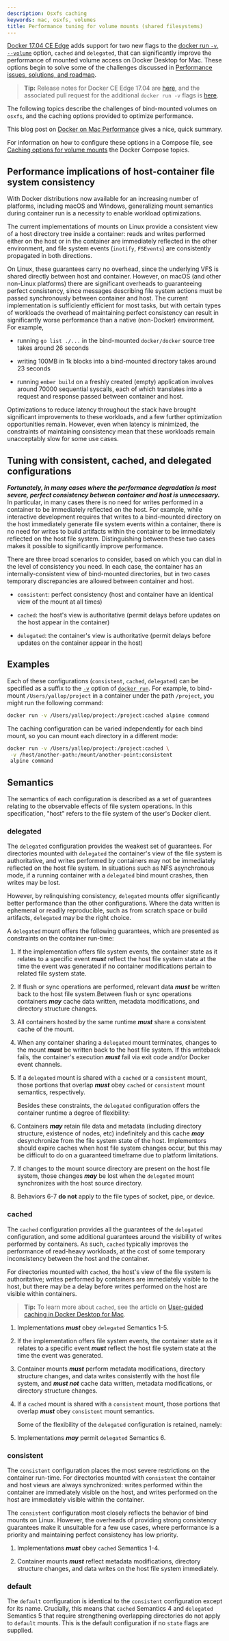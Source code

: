 ```yaml
---
description: Osxfs caching
keywords: mac, osxfs, volumes
title: Performance tuning for volume mounts (shared filesystems)
---
```


[Docker 17.04 CE Edge](https://github.com/docker/docker.github.io/blob/v17.03/edge/index.md#docker-ce-edge-new-features) adds support
for two new flags to the [docker run `-v`, `--volume`](../engine/reference/run.md#volume-shared-filesystems)
option, `cached` and `delegated`, that can significantly improve the performance
of mounted volume access on Docker Desktop for Mac. These options begin to solve some of
the challenges discussed in 
[Performance issues, solutions, and roadmap](osxfs.md#performance-issues-solutions-and-roadmap).

> **Tip:** Release notes for Docker CE Edge 17.04 are
[here](https://github.com/moby/moby/releases/tag/v17.04.0-ce), and the
associated pull request for the additional `docker run -v` flags is
[here](https://github.com/moby/moby/pull/31047).

The following topics describe the challenges of bind-mounted volumes on `osxfs`,
and the caching options provided to optimize performance.

This blog post on [Docker on Mac
Performance](https://stories.amazee.io/docker-on-mac-performance-docker-machine-vs-docker-for-mac-4c64c0afdf99)
gives a nice, quick summary.

For information on how to configure these options in a Compose file, see
[Caching options for volume mounts](../compose/compose-file/index.md#caching-options-for-volume-mounts-docker-desktop-for-mac)
the Docker Compose topics.

## Performance implications of host-container file system consistency

With Docker distributions now available for an increasing number of
platforms, including macOS and Windows, generalizing mount semantics
during container run is a necessity to enable workload optimizations.

The current implementations of mounts on Linux provide a consistent
view of a host directory tree inside a container: reads and writes
performed either on the host or in the container are immediately
reflected in the other environment, and file system events (`inotify`,
`FSEvents`) are consistently propagated in both directions.

On Linux, these guarantees carry no overhead, since the underlying VFS is
shared directly between host and container. However, on macOS (and
other non-Linux platforms) there are significant overheads to
guaranteeing perfect consistency, since messages describing file system
actions must be passed synchronously between container and host. The
current implementation is sufficiently efficient for most tasks, but
with certain types of workloads the overhead of maintaining perfect
consistency can result in significantly worse performance than a
native (non-Docker) environment. For example,

 * running `go list ./...` in the bind-mounted `docker/docker` source tree
   takes around 26 seconds

 * writing 100MB in 1k blocks into a bind-mounted directory takes
   around 23 seconds

 * running `ember build` on a freshly created (empty) application
   involves around 70000 sequential syscalls, each of which translates
   into a request and response passed between container and host.

Optimizations to reduce latency throughout the stack have brought
significant improvements to these workloads, and a few further
optimization opportunities remain. However, even when latency is
minimized, the constraints of maintaining consistency mean that these
workloads remain unacceptably slow for some use cases.

## Tuning with consistent, cached, and delegated configurations

**_Fortunately, in many cases where the performance degradation is most
severe, perfect consistency between container and host is unnecessary._**
In particular, in many cases there is no need for writes performed in a
container to be immediately reflected on the host. For example, while
interactive development requires that writes to a bind-mounted directory
on the host immediately generate file system events within a container,
there is no need for writes to build artifacts within the container to
be immediately reflected on the host file system. Distinguishing between
these two cases makes it possible to significantly improve performance.

There are three broad scenarios to consider, based on which you can dial in the
level of consistency you need. In each case, the container has an
internally-consistent view of bind-mounted directories, but in two cases
temporary discrepancies are allowed between container and host.

 * `consistent`: perfect consistency
   (host and container have an identical view of the mount at all times)

 * `cached`: the host's view is authoritative
   (permit delays before updates on the host appear in the container)

 * `delegated`: the container's view is authoritative
   (permit delays before updates on the container appear in the host)

## Examples

Each of these configurations (`consistent`, `cached`, `delegated`) can be
specified as a suffix to the
[`-v`](../engine/reference/run.md#volume-shared-filesystems)
option of [`docker run`](../engine/reference/commandline/run.md). For
example, to bind-mount `/Users/yallop/project` in a container under the path
`/project`, you might run the following command:

```bash
docker run -v /Users/yallop/project:/project:cached alpine command
```

The caching configuration can be varied independently for each bind mount,
so you can mount each directory in a different mode:

```bash
docker run -v /Users/yallop/project:/project:cached \
 -v /host/another-path:/mount/another-point:consistent
 alpine command
```

## Semantics

The semantics of each configuration is described as a set of guarantees
relating to the observable effects of file system operations. In this
specification, "host" refers to the file system of the user's Docker
client.

### delegated

The `delegated` configuration provides the weakest set of guarantees.
For directories mounted with `delegated` the container's view of the
file system is authoritative, and writes performed by containers may not
be immediately reflected on the host file system. In situations such as NFS
asynchronous mode, if a running container with a `delegated` bind mount
crashes, then writes may be lost.

However, by relinquishing consistency, `delegated` mounts offer
significantly better performance than the other configurations. Where
the data written is ephemeral or readily reproducible, such as from scratch
space or build artifacts, `delegated` may be the right choice.

A `delegated` mount offers the following guarantees, which are presented
as constraints on the container run-time:

1.  If the implementation offers file system events, the container state
as it relates to a specific event **_must_** reflect the host file system
state at the time the event was generated if no container modifications
pertain to related file system state.

2.  If flush or sync operations are performed, relevant data **_must_** be
written back to the host file system.Between flush or sync
operations containers **_may_** cache data written, metadata modifications,
and directory structure changes.

3.  All containers hosted by the same runtime **_must_** share a consistent
cache of the mount.

4.  When any container sharing a `delegated` mount terminates, changes
to the mount **_must_** be written back to the host file system. If this
writeback fails, the container's execution **_must_** fail via exit code
and/or Docker event channels.

5.  If a `delegated` mount is shared with a `cached` or a `consistent`
mount, those portions that overlap **_must_** obey `cached` or `consistent`
mount semantics, respectively.

    Besides these constraints, the `delegated` configuration offers the
container runtime a degree of flexibility:

6. Containers **_may_** retain file data and metadata (including directory
structure, existence of nodes, etc) indefinitely and this cache **_may_**
desynchronize from the file system state of the host. Implementors should expire
caches when host file system changes occur, but this may be difficult to do on
a guaranteed timeframe due to platform limitations.

7. If changes to the mount source directory are present on the host
file system, those changes **_may_** be lost when the `delegated` mount
synchronizes with the host source directory.

8. Behaviors 6-7 **do not** apply to the file types of socket, pipe, or device.

### cached

The `cached` configuration provides all the guarantees of the `delegated`
configuration, and some additional guarantees around the visibility of writes
performed by containers. As such, `cached` typically improves the performance
of read-heavy workloads, at the cost of some temporary inconsistency between the
host and the container.

For directories mounted with `cached`, the host's view of
the file system is authoritative; writes performed by containers are immediately
visible to the host, but there may be a delay before writes performed on the
host are visible within containers.

>**Tip:** To learn more about `cached`, see the article on
[User-guided caching in Docker Desktop for Mac](https://blog.docker.com/2017/05/user-guided-caching-in-docker-for-mac/).

1. Implementations **_must_** obey `delegated` Semantics 1-5.

2. If the implementation offers file system events, the container state
as it relates to a specific event **_must_** reflect the host file system
state at the time the event was generated.

3. Container mounts **_must_** perform metadata modifications, directory
structure changes, and data writes consistently with the host file
system, and **_must not_** cache data written, metadata modifications, or
directory structure changes.

4.  If a `cached` mount is shared with a `consistent` mount, those portions
that overlap **_must_** obey `consistent` mount semantics.

    Some of the flexibility of the `delegated` configuration is retained,
namely:

5. Implementations **_may_** permit `delegated` Semantics 6.

### consistent

The `consistent` configuration places the most severe restrictions on
the container run-time. For directories mounted with `consistent` the
container and host views are always synchronized: writes performed
within the container are immediately visible on the host, and writes
performed on the host are immediately visible within the container.

The `consistent` configuration most closely reflects the behavior of
bind mounts on Linux. However, the overheads of providing strong
consistency guarantees make it unsuitable for a few use cases, where
performance is a priority and maintaining perfect consistency has low
priority.

1. Implementations **_must_** obey `cached` Semantics 1-4.

2. Container mounts **_must_** reflect metadata modifications, directory
structure changes, and data writes on the host file system immediately.

### default

The `default` configuration is identical to the `consistent`
configuration except for its name. Crucially, this means that `cached`
Semantics 4 and `delegated` Semantics 5 that require strengthening
overlapping directories do not apply to `default` mounts. This is the
default configuration if no `state` flags are supplied.
